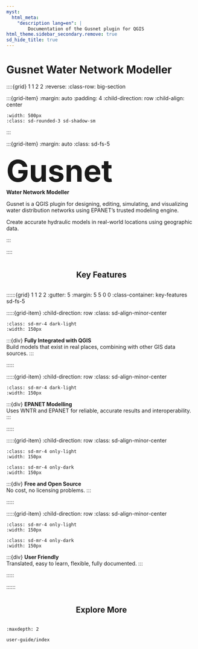 ```yaml
---
myst:
  html_meta:
    "description lang=en": |
        Documentation of the Gusnet plugin for QGIS
html_theme.sidebar_secondary.remove: true
sd_hide_title: true
---
```

<style>
h2 {
  text-align: center;
  margin-top: 2.5rem;
  margin-bottom: 2rem;
}

.big-section {
  min-height: 80vh
}
.bd-main .bd-content .bd-article-container {
  max-width: 100%;  /* default is 60em */
}
.key-features img {
  max-width: 20vw
}

.bd-container::before {
  content: "";
  position: absolute;
  top: 0; left: 50%; right: 0; bottom: 0;
  background: url('_static/network.png') no-repeat right top;
  background-size: contain;
  opacity: 0.3;
  pointer-events: none;
  z-index: -1
}

</style>

# Gusnet Water Network Modeller


::::{grid} 1 1 2 2
:reverse:
:class-row: big-section

:::{grid-item}
:margin: auto
:padding: 4
:child-direction: row
:child-align: center

```{image} _static/screenshot.jpg
:width: 500px
:class: sd-rounded-3 sd-shadow-sm
```
:::

:::{grid-item}
:margin: auto
:class: sd-fs-5


  <h1 style="font-size: 80px; font-weight: bold;margin: 0">Gusnet</h1>
  <div style="font-weight: bold; margin-top: 0;" class="h3">Water Network Modeller</div>

  Gusnet is a QGIS plugin for designing, editing, simulating, and visualizing water distribution networks using EPANET’s trusted modeling engine.

  Create accurate hydraulic models in real-world locations using geographic data.

:::

::::



## Key Features


::::::{grid} 1 1 2 2
:gutter: 5
:margin: 5 5 0 0
:class-container: key-features sd-fs-5


:::::{grid-item}
:child-direction: row
:class: sd-align-minor-center

```{image} _static/QGIS_logo_minimal.svg
:class: sd-mr-4 dark-light
:width: 150px
```

:::{div}
**Fully Integrated with QGIS**<br/>
Build models that exist in real places, combining with other GIS data sources.
:::

:::::

:::::{grid-item}
:child-direction: row
:class: sd-align-minor-center

```{image} _static/wntr-logo.png
:class: sd-mr-4 dark-light
:width: 150px
```

:::{div}
**EPANET Modelling**<br/>
Uses WNTR and EPANET for reliable, accurate results and interoperability.
:::

:::::

:::::{grid-item}
:child-direction: row
:class: sd-align-minor-center

```{image} _static/code.svg
:class: sd-mr-4 only-light
:width: 150px
```

```{image} _static/code-white.png
:class: sd-mr-4 only-dark
:width: 150px
```

:::{div}
**Free and Open Source**<br/>
No cost, no licensing problems.
:::

:::::

:::::{grid-item}
:child-direction: row
:class: sd-align-minor-center

```{image} _static/noun-987.svg
:class: sd-mr-4 only-light
:width: 150px
```

```{image} _static/noun-987-white.png
:class: sd-mr-4 only-dark
:width: 150px
```

:::{div}
**User Friendly**<br/>
Translated, easy to learn, flexible, fully documented.
:::

:::::

::::::



## Explore More


```{toctree}
:maxdepth: 2

user-guide/index
```
